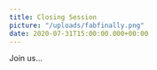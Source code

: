 ```yaml
---
title: Closing Session
picture: "/uploads/fabfinally.png"
date: 2020-07-31T15:00:00.000+00:00
---
```


Join us...
